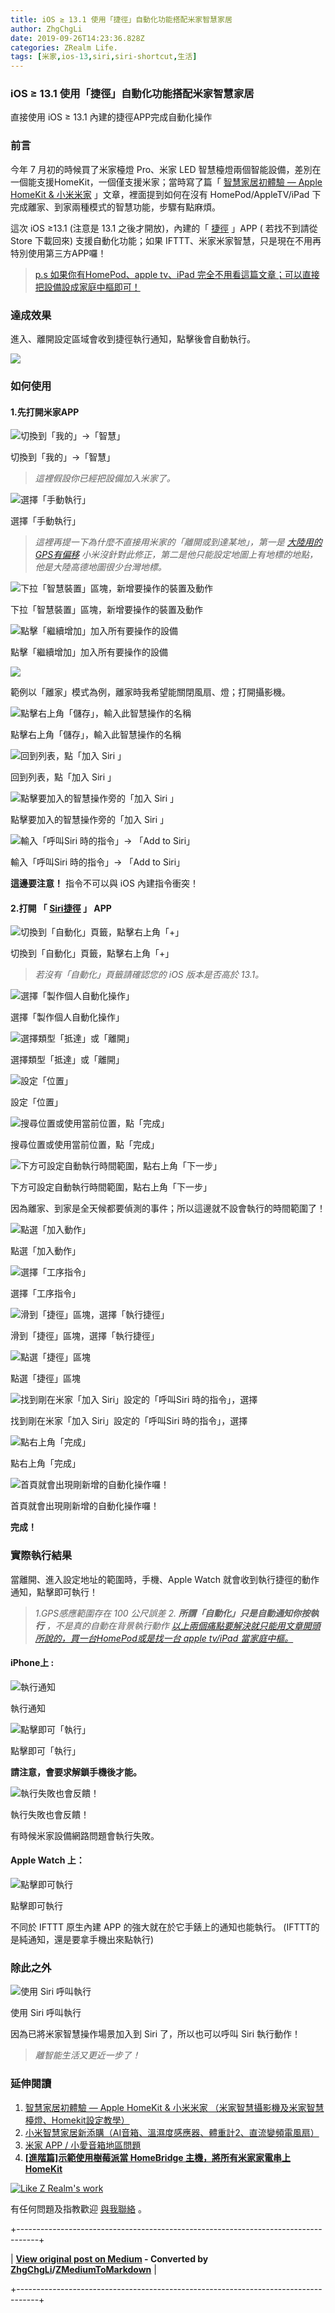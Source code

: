 ```yaml
---
title: iOS ≥ 13.1 使用「捷徑」自動化功能搭配米家智慧家居
author: ZhgChgLi
date: 2019-09-26T14:23:36.828Z
categories: ZRealm Life.
tags: [米家,ios-13,siri,siri-shortcut,生活]
---
```


### iOS ≥ 13.1 使用「捷徑」自動化功能搭配米家智慧家居

直接使用 iOS ≥ 13.1 內建的捷徑APP完成自動化操作
### 前言

今年 7 月初的時候買了米家檯燈 Pro、米家 LED 智慧檯燈兩個智能設備，差別在一個能支援HomeKit，一個僅支援米家；當時寫了篇「 [智慧家居初體驗 — Apple HomeKit & 小米米家](../c3150cdc85dd) 」文章，裡面提到如何在沒有 HomePod/AppleTV/iPad 下完成離家、到家兩種模式的智慧功能，步驟有點麻煩。

這次 iOS ≥13.1 (注意是 13.1 之後才開放)，內建的「 [捷徑](https://apps.apple.com/tw/app/%E6%8D%B7%E5%BE%91/id915249334) 」APP ( 若找不到請從 Store 下載回來) 支援自動化功能；如果 IFTTT、米家米家智慧，只是現在不用再特別使用第三方APP囉！
> [p.s 如果你有HomePod、apple tv、iPad 完全不用看這篇文章；可以直接把設備設成家庭中樞即可！](../c3150cdc85dd)

### 達成效果

進入、離開設定區域會收到捷徑執行通知，點擊後會自動執行。


![](/assets/21119db777dd/1*PxV5JPkSaWVLENgQwM1MqQ.png)

### 如何使用
#### 1.先打開米家APP


![切換到「我的」\->「智慧」](/assets/21119db777dd/1*Z0Papen1int2BNH-UO5GjQ.png "切換到「我的」\->「智慧」")

切換到「我的」->「智慧」
> _這裡假設你已經把設備加入米家了。_



![選擇「手動執行」](/assets/21119db777dd/1*k70shMyqZ68g3TT6xQIr6Q.png "選擇「手動執行」")

選擇「手動執行」
> _這裡再提一下為什麼不直接用米家的「離開或到達某地」，第一是 [大陸用的GPS有偏移](https://buzzorange.com/techorange/2019/05/09/china-map-is-wrong/) 小米沒針對此修正，第二是他只能設定地圖上有地標的地點，他是大陸高德地圖很少台灣地標。_



![下拉「智慧裝置」區塊，新增要操作的裝置及動作](/assets/21119db777dd/1*IPg5D4G7N514em_kfWuc5w.png "下拉「智慧裝置」區塊，新增要操作的裝置及動作")

下拉「智慧裝置」區塊，新增要操作的裝置及動作


![點擊「繼續增加」加入所有要操作的設備](/assets/21119db777dd/1*wQOvC90cSr2iswe_80qHxw.png "點擊「繼續增加」加入所有要操作的設備")

點擊「繼續增加」加入所有要操作的設備


![](/assets/21119db777dd/1*NkJcbWEBZACxpdVT7plPDQ.png)


範例以「離家」模式為例，離家時我希望能關閉風扇、燈；打開攝影機。


![點擊右上角「儲存」，輸入此智慧操作的名稱](/assets/21119db777dd/1*7NJfN3nJ_YjDVDfg1eOkiA.png "點擊右上角「儲存」，輸入此智慧操作的名稱")

點擊右上角「儲存」，輸入此智慧操作的名稱


![回到列表，點「加入 Siri 」](/assets/21119db777dd/1*J3bs38gdCu7lWM5_BF3Gxg.png "回到列表，點「加入 Siri 」")

回到列表，點「加入 Siri 」


![點擊要加入的智慧操作旁的「加入 Siri 」](/assets/21119db777dd/1*3-StxB6DSIQ9CEvg8xxMVg.png "點擊要加入的智慧操作旁的「加入 Siri 」")

點擊要加入的智慧操作旁的「加入 Siri 」


![輸入「呼叫Siri 時的指令」\-> 「Add to Siri」](/assets/21119db777dd/1*g0PjYwD7i-oiA3Ju9V76QQ.png "輸入「呼叫Siri 時的指令」\-> 「Add to Siri」")

輸入「呼叫Siri 時的指令」-> 「Add to Siri」

**這邊要注意！** 指令不可以與 iOS 內建指令衝突！
#### 2.打開 「 [Siri捷徑](https://apps.apple.com/tw/app/%E6%8D%B7%E5%BE%91/id915249334) 」 APP


![切換到「自動化」頁籤，點擊右上角「\+」](/assets/21119db777dd/1*_LPvWc3F9OKed2q93u2sQA.png "切換到「自動化」頁籤，點擊右上角「\+」")

切換到「自動化」頁籤，點擊右上角「+」
> _若沒有「自動化」頁籤請確認您的 iOS 版本是否高於 13.1。_



![選擇「製作個人自動化操作」](/assets/21119db777dd/1*ojg-47V9xCb_kL80sCIj-g.png "選擇「製作個人自動化操作」")

選擇「製作個人自動化操作」


![選擇類型「抵達」或「離開」](/assets/21119db777dd/1*PhBHbQ57IqvvToRYfT_C5g.png "選擇類型「抵達」或「離開」")

選擇類型「抵達」或「離開」


![設定「位置」](/assets/21119db777dd/1*V2yPBSYfv770EePQoTTJFQ.png "設定「位置」")

設定「位置」


![搜尋位置或使用當前位置，點「完成」](/assets/21119db777dd/1*i-L6rmMe0aj5D-bReIc9Nw.png "搜尋位置或使用當前位置，點「完成」")

搜尋位置或使用當前位置，點「完成」


![下方可設定自動執行時間範圍，點右上角「下一步」](/assets/21119db777dd/1*ZC6BZHvVtyFWyw-mfJcvXQ.png "下方可設定自動執行時間範圍，點右上角「下一步」")

下方可設定自動執行時間範圍，點右上角「下一步」

因為離家、到家是全天候都要偵測的事件；所以這邊就不設會執行的時間範圍了！


![點選「加入動作」](/assets/21119db777dd/1*-8sdXS2aUk8bd-ZOGaAfKQ.png "點選「加入動作」")

點選「加入動作」


![選擇「工序指令」](/assets/21119db777dd/1*njtg1AlUWKWc3cUCrGmSEQ.png "選擇「工序指令」")

選擇「工序指令」


![滑到「捷徑」區塊，選擇「執行捷徑」](/assets/21119db777dd/1*seDM3PVZQfQsjHpOjecQuQ.png "滑到「捷徑」區塊，選擇「執行捷徑」")

滑到「捷徑」區塊，選擇「執行捷徑」


![點選「捷徑」區塊](/assets/21119db777dd/1*gXm4pRJbryAtQkuwd9dc_Q.png "點選「捷徑」區塊")

點選「捷徑」區塊


![找到剛在米家「加入 Siri」設定的「呼叫Siri 時的指令」，選擇](/assets/21119db777dd/1*gosnwKrxnR77BX4z9IMTUQ.png "找到剛在米家「加入 Siri」設定的「呼叫Siri 時的指令」，選擇")

找到剛在米家「加入 Siri」設定的「呼叫Siri 時的指令」，選擇


![點右上角「完成」](/assets/21119db777dd/1*1Ab0t-A6H9GoB3FaLuetvQ.png "點右上角「完成」")

點右上角「完成」


![首頁就會出現剛新增的自動化操作囉！](/assets/21119db777dd/1*iO-DeUtcQtfwiMhkvpZLwA.png "首頁就會出現剛新增的自動化操作囉！")

首頁就會出現剛新增的自動化操作囉！

**完成！**
### 實際執行結果

當離開、進入設定地址的範圍時，手機、Apple Watch 就會收到執行捷徑的動作通知，點擊即可執行！
> _1.GPS感應範圍存在 100 公尺誤差_ 
_2. **所謂「自動化」只是自動通知你按執行** ，不是真的自動在背景執行動作_
> [_以上兩個痛點要解決就只能用文章開頭所說的，買一台HomePod或是找一台 apple tv/iPad 當家庭中樞。_](../c3150cdc85dd)

#### iPhone上 :


![執行通知](/assets/21119db777dd/1*5zxxXEtsSqQPsJh8qoRcwA.png "執行通知")

執行通知


![點擊即可「執行」](/assets/21119db777dd/1*E1jWgwNHDTrXR9qQmtTmeA.png "點擊即可「執行」")

點擊即可「執行」

**請注意，會要求解鎖手機後才能。**


![執行失敗也會反饋！](/assets/21119db777dd/1*3UQO0R4bt-oXwglOrhXbCQ.png "執行失敗也會反饋！")

執行失敗也會反饋！

有時候米家設備網路問題會執行失敗。
#### Apple Watch 上：


![點擊即可執行](/assets/21119db777dd/1*EdRki0mt6-KE2MfW5MSB4w.png "點擊即可執行")

點擊即可執行

不同於 IFTTT 原生內建 APP 的強大就在於它手錶上的通知也能執行。
(IFTTT的是純通知，還是要拿手機出來點執行)
### 除此之外


![使用 Siri 呼叫執行](/assets/21119db777dd/1*KjRJQutJbRD3aPQUw7LeUQ.png "使用 Siri 呼叫執行")

使用 Siri 呼叫執行

因為已將米家智慧操作場景加入到 Siri 了，所以也可以呼叫 Siri 執行動作！
> _離智能生活又更近一步了！_

### 延伸閱讀
1. [智慧家居初體驗 — Apple HomeKit & 小米米家 （米家智慧攝影機及米家智慧檯燈、Homekit設定教學）](../c3150cdc85dd)
2. [小米智慧家居新添購（AI音箱、溫濕度感應器、體重計2、直流變頻電風扇）](../bcff7c157941)
3. [米家 APP / 小愛音箱地區問題](../94a4020edb82)
4. [**[進階篇]示範使用樹莓派當 HomeBridge 主機，將所有米家家電串上 HomeKit**](https://medium.com/zrealm-life/%E6%89%93%E9%80%A0%E8%88%92%E9%81%A9%E7%9A%84-wfh-%E6%99%BA%E6%85%A7%E5%B1%85%E5%AE%B6%E7%92%B0%E5%A2%83-%E6%8E%A7%E5%88%B6%E5%AE%B6%E9%9B%BB%E7%9B%A1%E5%9C%A8%E6%8C%87%E5%B0%96-99db2a1fbfe5)



[![Like Z Realm's work](https://button.like.co/images/og/likebutton.png "Like Z Realm's work")](https://button.like.co/zhgchgli)


有任何問題及指教歡迎 [與我聯絡](https://www.zhgchg.li/contact) 。



+-----------------------------------------------------------------------------------+

| **[View original post on Medium](https://medium.com/zrealm-life/ios-13-1-%E4%BD%BF%E7%94%A8-%E6%8D%B7%E5%BE%91-%E8%87%AA%E5%8B%95%E5%8C%96%E5%8A%9F%E8%83%BD%E6%90%AD%E9%85%8D%E7%B1%B3%E5%AE%B6%E6%99%BA%E6%85%A7%E5%AE%B6%E5%B1%85-21119db777dd) - Converted by [ZhgChgLi](https://zhgchg.li)/[ZMediumToMarkdown](https://github.com/ZhgChgLi/ZMediumToMarkdown)** |

+-----------------------------------------------------------------------------------+
